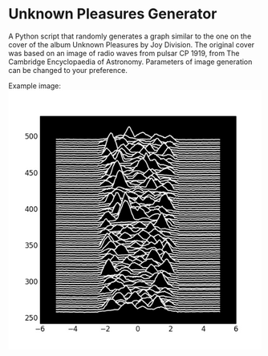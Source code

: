 # Unknown Pleasures Generator
A Python script that randomly generates a graph similar to the one on the cover of the album Unknown Pleasures by Joy Division. The original cover was based on an image of radio waves from pulsar CP 1919, from The Cambridge Encyclopaedia of Astronomy.
Parameters of image generation can be changed to your preference.

Example image:
![alt tag](https://github.com/dvida/UnknownPleasuresGenerator/blob/master/imgs/UnknownPleasuresGen.jpg)
